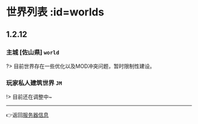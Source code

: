 # 世界列表 :id=worlds

## 1.2.12

### 主城 [佐山県] `world`

?> 目前世界存在一些优化以及MOD冲突问题，暂时限制性建设。 

### 玩家私人建筑世界 `JM`

!> 目前还在调整中~

----

👉返回[服务器信息](/welcome/servers.md#survival)

